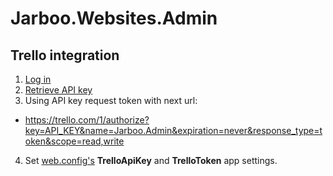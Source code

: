 Jarboo.Websites.Admin
=====================

Trello integration
------------

1. [Log in](https://trello.com/login)
2. [Retrieve API key](https://trello.com/app-key)
3. Using API key request token with next url:
  * https://trello.com/1/authorize?key=API_KEY&name=Jarboo.Admin&expiration=never&response_type=token&scope=read,write
4. Set [web.config's](https://github.com/LarsHoldgaard/Jarboo.Websites.Admin/blob/master/Code/Jarboo.Admin.Web/Web.config) **TrelloApiKey** and **TrelloToken** app settings.
